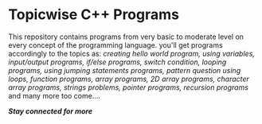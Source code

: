 # Topicwise C++ Programs

This repository contains programs from very basic to moderate level on every concept of the programming language.
you'll get programs accordingly to the topics as: *creating hello world program, using variables, input/output programs, if/else programs, switch condition, looping programs, using jumping statements programs, pattern question using loops, function programs, array programs, 2D array programs, character array programs, strings problems, pointer programs, recursion programs* and many more too come....
 
***Stay connected for more***

